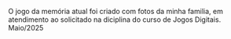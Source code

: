 O jogo da memória atual foi criado com fotos da minha familia, em atendimento ao solicitado na diciplina do curso de Jogos Digitais. Maio/2025
